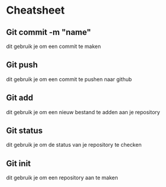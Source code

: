 # Cheatsheet

## Git commit -m "name"
dit gebruik je om een commit te maken

## Git push
dit gebruik je om een commit te pushen naar github

## Git add
dit gebruik je om een nieuw bestand te adden aan je repository

## Git status
dit gebruik je om de status van je repository te checken

## Git init 
dit gebruik je om een repository aan te maken